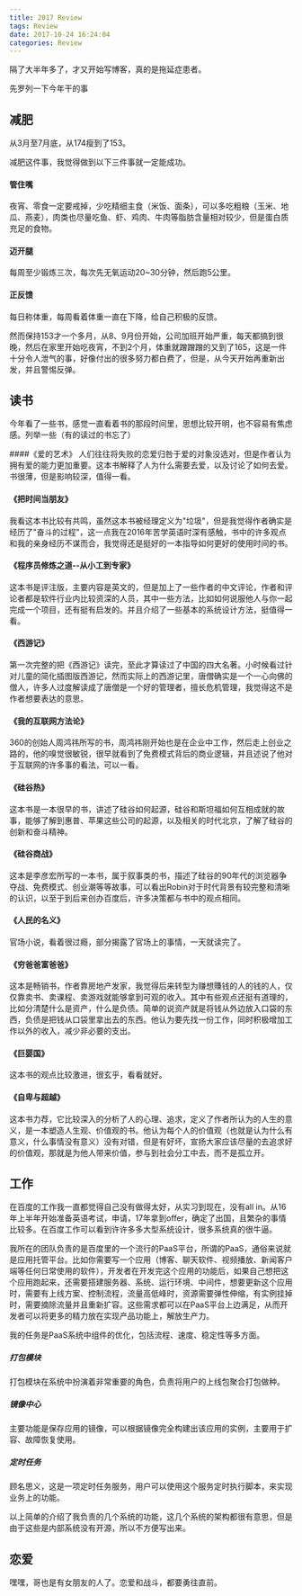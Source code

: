 ```yaml
---
title: 2017 Review
tags: Review
date: 2017-10-24 16:24:04
categories: Review
---
```


隔了大半年多了，才又开始写博客，真的是拖延症患者。

先罗列一下今年干的事

## 减肥
从3月至7月底，从174瘦到了153。

减肥这件事，我觉得做到以下三件事就一定能成功。

#### 管住嘴
夜宵、零食一定要戒掉，少吃精细主食（米饭、面条），可以多吃粗粮（玉米、地瓜、燕麦），肉类也尽量吃鱼、虾、鸡肉、牛肉等脂肪含量相对较少，但是蛋白质充足的食物。

#### 迈开腿
每周至少锻炼三次，每次先无氧运动20~30分钟，然后跑5公里。

#### 正反馈
每日称体重，每周看着体重一直在下降，给自己积极的反馈。

然而保持153才一个多月，从8、9月份开始，公司加班开始严重，每天都搞到很晚，然后在家里开始吃夜宵，不到2个月，体重就蹭蹭蹭的又到了165，这是一件十分令人泄气的事，好像付出的很多努力都白费了，但是，从今天开始再重新出发，并且警惕反弹。

## 读书
今年看了一些书，感觉一直看着书的那段时间里，思想比较开明，也不容易有焦虑感。列举一些（有的读过的书忘了）

####《爱的艺术》
人们往往将失败的恋爱归咎于爱的对象没选对，但是作者认为拥有爱的能力更加重要。这本书解释了人为什么需要去爱，以及讨论了如何去爱。书很薄，但是影响较深，值得一看。

#### 《把时间当朋友》
我看这本书比较有共鸣，虽然这本书被经理定义为"垃圾"，但是我觉得作者确实是经历了"奋斗的过程"，这一点我在2016年苦学英语时深有感触，书中的许多观点和我的亲身经历不谋而合，我觉得还是挺好的一本指导如何更好的使用时间的书。

#### 《程序员修炼之道--从小工到专家》
这本书是评注版，主要内容是英文的，但是加上了一些作者的中文评论，作者和评论者都是软件行业内比较资深的人员，其中一些方法，比如如何说服他人与你一起完成一个项目，还有挺有启发的。并且介绍了一些基本的系统设计方法，挺值得一看。

#### 《西游记》
第一次完整的把《西游记》读完，至此才算读过了中国的四大名著。小时候看过针对儿童的简化插图版西游记，然而实际上的西游记里，唐僧确实是一个一心向佛的僧人，许多人过度解读成了唐僧是一个好的管理者，擅长危机管理，我觉得这不是作者想要表达的意思。

#### 《我的互联网方法论》
360的创始人周鸿祎所写的书，周鸿祎刚开始也是在企业中工作，然后走上创业之路的，他的嗅觉很敏锐，很早就看到了免费模式背后的商业逻辑，并且述说了他对于互联网的许多事的看法，可以一看。

#### 《硅谷热》
这本书是一本很早的书，讲述了硅谷如何起源，硅谷和斯坦福如何互相成就的故事，能够了解到惠普、苹果这些公司的起源，以及相关的时代北京，了解了硅谷的创新和奋斗精神。

#### 《硅谷商战》
这本是李彦宏所写的一本书，属于叙事类的书，描述了硅谷的90年代的浏览器争夺战、免费模式、创业潮等等故事，可以看出Robin对于时代背景有较完整和清晰的认识，以至于到后来创办百度后，许多决策都与书中的观点相同。

#### 《人民的名义》
官场小说，看着很过瘾，部分揭露了官场上的事情，一天就读完了。

#### 《穷爸爸富爸爸》
这本是畅销书，作者靠房地产发家，我觉得后来转型为赚想賺钱的人的钱的人，仅仅靠卖书、卖课程、卖游戏就能够拿到可观的收入。其中有些观点还挺有道理的，比如分清楚什么是资产，什么是负债。简单的说资产就是将钱从外边放入口袋的东西，负债是把钱从口袋里拿出去的东西。他认为要先找一份工作，同时积极增加工作以外的收入，减少非必要的支出。

#### 《巨婴国》
这本书的观点比较激进，很玄乎，看看就好。

#### 《自卑与超越》
这本书力荐，它比较深入的分析了人的心理、追求，定义了作者所认为的人生的意义，是一本塑造人生观、价值观的书。他认为每个人的价值观（也就是认为什么有意义，什么事情没有意义）没有对错，但是有好坏，宣扬大家应该尽量的去追求好的价值观，那就是为他人带来价值，参与到社会分工中去，而不是孤立开。

## 工作

在百度的工作我一直都觉得自己没有做得太好，从实习到现在，没有all in。从16年上半年开始准备英语考试，申请，17年拿到offer，确定了出国，且繁杂的事情比较多。在百度工作可以看到许许多多大型系统设计，很多系统真的很牛逼。

我所在的团队负责的是百度里的一个流行的PaaS平台，所谓的PaaS，通俗来说就是应用托管平台。比如你需要写一个应用（博客、聊天软件、视频播放、新闻客户端等任何日常使用的软件），开发者在开发完这个应用的功能后，如果自己想把这个应用跑起来，还需要搭建服务器、系统、运行环境、中间件，想要更新这个应用时，需要有上线方案、控制流程，流量高低峰时，资源需要弹性伸缩，有实例挂掉时，需要摘除流量并且重新扩容。这些需求都可以在PaaS平台上边满足，从而开发者可以将更多的精力放在实现产品功能上，解放生产力。

我的任务是PaaS系统中组件的优化，包括流程、速度、稳定性等多方面。


##### 打包模块
打包模块在系统中扮演着非常重要的角色，负责将用户的上线包聚合打包做种。

##### 镜像中心
主要功能是保存应用的镜像，可以根据镜像完全构建出该应用的实例，主要用于扩容、故障恢复使用。

##### 定时任务
顾名思义，这是一项定时任务服务，用户可以使用这个服务定时执行脚本，来实现业务上的功能。

以上简单的介绍了我负责的几个系统的功能，这几个系统的架构都很有意思，但是由于这些是内部系统没有开源，所以不方便写出来。

## 恋爱

嘿嘿，哥也是有女朋友的人了。恋爱和战斗，都要勇往直前。

